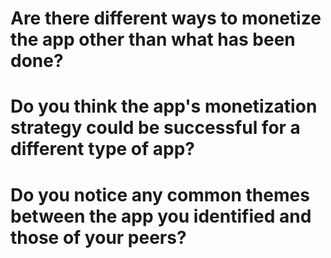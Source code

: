 # Are there different ways to monetize the app other than what has been done?

# Do you think the app's monetization strategy could be successful for a different type of app?

# Do you notice any common themes between the app you identified and those of your peers?
